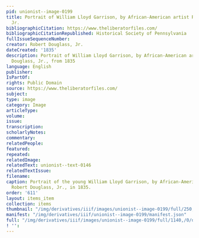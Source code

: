 ```yaml
---
pid: unionist--image-0199
title: Portrait of William Lloyd Garrison, by African-American artist Robert Douglass,
  Jr.
bibliographicCitation: https://www.theliberatorfiles.com/
bibliographicCitationRepublished: Historical Society of Pennsylvania
fullIssueSequenceNumber: 
creator: Robert Douglass, Jr.
dateCreated: '1835'
description: Portrait of William Lloyd Garrison, by African-American artist Robert
  Douglass, Jr., from 1835
language: English
publisher: 
IsPartOf: 
rights: Public Domain
source: https://www.theliberatorfiles.com/
subject: 
type: image
category: Image
articleType: 
volume: 
issue: 
transcription: 
scholarlyNotes: 
commentary: 
relatedPeople: 
featured: 
repeated: 
relatedImage: 
relatedText: unionist--text-0146
relatedTextIssue: 
filename: 
caption: Portrait of the young William Lloyd Garrison, by African-American artist
  Robert Douglass, Jr., in 1835.
order: '611'
layout: items_item
collection: items
thumbnail: "/img/derivatives/iiif/images/unionist--image-0199/full/250,/0/default.jpg"
manifest: "/img/derivatives/iiif/unionist--image-0199/manifest.json"
full: "/img/derivatives/iiif/images/unionist--image-0199/full/1140,/0/default.jpg"
! '': 
---
```


